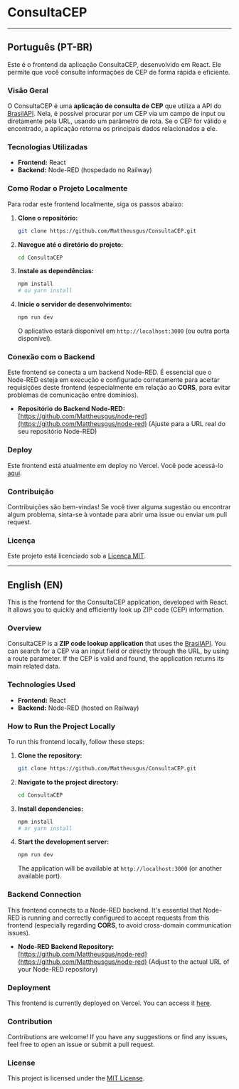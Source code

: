 # ConsultaCEP

---

## Português (PT-BR)

Este é o frontend da aplicação ConsultaCEP, desenvolvido em React. Ele permite que você consulte informações de CEP de forma rápida e eficiente.

### Visão Geral

O ConsultaCEP é uma **aplicação de consulta de CEP** que utiliza a API do [BrasilAPI](https://brasilapi.com.br/api/cep/v2/{cep}). Nela, é possível procurar por um CEP via um campo de input ou diretamente pela URL, usando um parâmetro de rota. Se o CEP for válido e encontrado, a aplicação retorna os principais dados relacionados a ele.

### Tecnologias Utilizadas

- **Frontend:** React
- **Backend:** Node-RED (hospedado no Railway)

### Como Rodar o Projeto Localmente

Para rodar este frontend localmente, siga os passos abaixo:

1.  **Clone o repositório:**
    ```bash
    git clone https://github.com/Mattheusgus/ConsultaCEP.git
    ```
2.  **Navegue até o diretório do projeto:**
    ```bash
    cd ConsultaCEP
    ```
3.  **Instale as dependências:**
    ```bash
    npm install
    # ou yarn install
    ```
4.  **Inicie o servidor de desenvolvimento:**
    ```bash
    npm run dev
    ```
    O aplicativo estará disponível em `http://localhost:3000` (ou outra porta disponível).

### Conexão com o Backend

Este frontend se conecta a um backend Node-RED. É essencial que o Node-RED esteja em execução e configurado corretamente para aceitar requisições deste frontend (especialmente em relação ao **CORS**, para evitar problemas de comunicação entre domínios).

- **Repositório do Backend Node-RED:** [https://github.com/Mattheusgus/node-red](https://github.com/Mattheusgus/node-red) (Ajuste para a URL real do seu repositório Node-RED)

### Deploy

Este frontend está atualmente em deploy no Vercel. Você pode acessá-lo [aqui](https://consulta-cep-coral.vercel.app/).

### Contribuição

Contribuições são bem-vindas! Se você tiver alguma sugestão ou encontrar algum problema, sinta-se à vontade para abrir uma issue ou enviar um pull request.

### Licença

Este projeto está licenciado sob a [Licença MIT](https://opensource.org/licenses/MIT).

---

## English (EN)

This is the frontend for the ConsultaCEP application, developed with React. It allows you to quickly and efficiently look up ZIP code (CEP) information.

### Overview

ConsultaCEP is a **ZIP code lookup application** that uses the [BrasilAPI](https://brasilapi.com.br/api/cep/v2/{cep}). You can search for a CEP via an input field or directly through the URL, by using a route parameter. If the CEP is valid and found, the application returns its main related data.

### Technologies Used

- **Frontend:** React
- **Backend:** Node-RED (hosted on Railway)

### How to Run the Project Locally

To run this frontend locally, follow these steps:

1.  **Clone the repository:**
    ```bash
    git clone https://github.com/Mattheusgus/ConsultaCEP.git
    ```
2.  **Navigate to the project directory:**
    ```bash
    cd ConsultaCEP
    ```
3.  **Install dependencies:**
    ```bash
    npm install
    # or yarn install
    ```
4.  **Start the development server:**
    ```bash
    npm run dev
    ```
    The application will be available at `http://localhost:3000` (or another available port).

### Backend Connection

This frontend connects to a Node-RED backend. It's essential that Node-RED is running and correctly configured to accept requests from this frontend (especially regarding **CORS**, to avoid cross-domain communication issues).

- **Node-RED Backend Repository:** [https://github.com/Mattheusgus/node-red](https://github.com/Mattheusgus/node-red) (Adjust to the actual URL of your Node-RED repository)

### Deployment

This frontend is currently deployed on Vercel. You can access it [here](https://consulta-cep-coral.vercel.app/).

### Contribution

Contributions are welcome! If you have any suggestions or find any issues, feel free to open an issue or submit a pull request.

### License

This project is licensed under the [MIT License](https://opensource.org/licenses/MIT).
